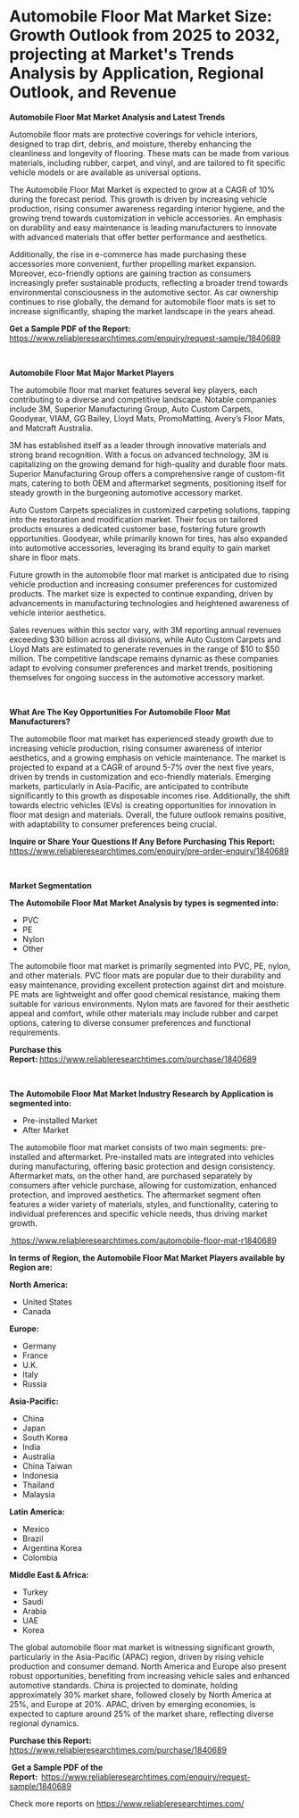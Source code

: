 <p><h1>Automobile Floor Mat Market Size: Growth Outlook from 2025 to 2032, projecting at Market's Trends Analysis by Application, Regional Outlook, and Revenue</h1></p><p><strong>Automobile Floor Mat Market Analysis and Latest Trends</strong></p>
<p><p>Automobile floor mats are protective coverings for vehicle interiors, designed to trap dirt, debris, and moisture, thereby enhancing the cleanliness and longevity of flooring. These mats can be made from various materials, including rubber, carpet, and vinyl, and are tailored to fit specific vehicle models or are available as universal options. </p><p>The Automobile Floor Mat Market is expected to grow at a CAGR of 10% during the forecast period. This growth is driven by increasing vehicle production, rising consumer awareness regarding interior hygiene, and the growing trend towards customization in vehicle accessories. An emphasis on durability and easy maintenance is leading manufacturers to innovate with advanced materials that offer better performance and aesthetics. </p><p>Additionally, the rise in e-commerce has made purchasing these accessories more convenient, further propelling market expansion. Moreover, eco-friendly options are gaining traction as consumers increasingly prefer sustainable products, reflecting a broader trend towards environmental consciousness in the automotive sector. As car ownership continues to rise globally, the demand for automobile floor mats is set to increase significantly, shaping the market landscape in the years ahead.</p></p>
<p><strong>Get a Sample PDF of the Report:&nbsp;</strong> <a href="https://www.reliableresearchtimes.com/enquiry/request-sample/1840689?utm_campaign=3320&utm_medium=2&utm_source=Github&utm_content=ia&utm_term=04042025&utm_id=automobile-floor-mat">https://www.reliableresearchtimes.com/enquiry/request-sample/1840689</a></p>
<p>&nbsp;</p>
<p><strong>Automobile Floor Mat Major Market Players</strong></p>
<p><p>The automobile floor mat market features several key players, each contributing to a diverse and competitive landscape. Notable companies include 3M, Superior Manufacturing Group, Auto Custom Carpets, Goodyear, VIAM, GG Bailey, Lloyd Mats, PromoMatting, Avery’s Floor Mats, and Matcraft Australia. </p><p>3M has established itself as a leader through innovative materials and strong brand recognition. With a focus on advanced technology, 3M is capitalizing on the growing demand for high-quality and durable floor mats. Superior Manufacturing Group offers a comprehensive range of custom-fit mats, catering to both OEM and aftermarket segments, positioning itself for steady growth in the burgeoning automotive accessory market.</p><p>Auto Custom Carpets specializes in customized carpeting solutions, tapping into the restoration and modification market. Their focus on tailored products ensures a dedicated customer base, fostering future growth opportunities. Goodyear, while primarily known for tires, has also expanded into automotive accessories, leveraging its brand equity to gain market share in floor mats.</p><p>Future growth in the automobile floor mat market is anticipated due to rising vehicle production and increasing consumer preferences for customized products. The market size is expected to continue expanding, driven by advancements in manufacturing technologies and heightened awareness of vehicle interior aesthetics.</p><p>Sales revenues within this sector vary, with 3M reporting annual revenues exceeding $30 billion across all divisions, while Auto Custom Carpets and Lloyd Mats are estimated to generate revenues in the range of $10 to $50 million. The competitive landscape remains dynamic as these companies adapt to evolving consumer preferences and market trends, positioning themselves for ongoing success in the automotive accessory market.</p></p>
<p>&nbsp;</p>
<p><strong>What Are The Key Opportunities For Automobile Floor Mat Manufacturers?</strong></p>
<p><p>The automobile floor mat market has experienced steady growth due to increasing vehicle production, rising consumer awareness of interior aesthetics, and a growing emphasis on vehicle maintenance. The market is projected to expand at a CAGR of around 5-7% over the next five years, driven by trends in customization and eco-friendly materials. Emerging markets, particularly in Asia-Pacific, are anticipated to contribute significantly to this growth as disposable incomes rise. Additionally, the shift towards electric vehicles (EVs) is creating opportunities for innovation in floor mat design and materials. Overall, the future outlook remains positive, with adaptability to consumer preferences being crucial.</p></p>
<p><strong>Inquire or Share Your Questions If Any Before Purchasing This Report:</strong> <a href="https://www.reliableresearchtimes.com/enquiry/pre-order-enquiry/1840689?utm_campaign=3320&utm_medium=2&utm_source=Github&utm_content=ia&utm_term=04042025&utm_id=automobile-floor-mat">https://www.reliableresearchtimes.com/enquiry/pre-order-enquiry/1840689</a></p>
<p>&nbsp;</p>
<p><strong>Market Segmentation</strong></p>
<p><strong>The Automobile Floor Mat Market Analysis by types is segmented into:</strong></p>
<p><ul><li>PVC</li><li>PE</li><li>Nylon</li><li>Other</li></ul></p>
<p><p>The automobile floor mat market is primarily segmented into PVC, PE, nylon, and other materials. PVC floor mats are popular due to their durability and easy maintenance, providing excellent protection against dirt and moisture. PE mats are lightweight and offer good chemical resistance, making them suitable for various environments. Nylon mats are favored for their aesthetic appeal and comfort, while other materials may include rubber and carpet options, catering to diverse consumer preferences and functional requirements.</p></p>
<p><strong>Purchase this Report:&nbsp;</strong><a href="https://www.reliableresearchtimes.com/purchase/1840689?utm_campaign=3320&utm_medium=2&utm_source=Github&utm_content=ia&utm_term=04042025&utm_id=automobile-floor-mat">https://www.reliableresearchtimes.com/purchase/1840689</a></p>
<p>&nbsp;</p>
<p><strong>The Automobile Floor Mat Market Industry Research by Application is segmented into:</strong></p>
<p><ul><li>Pre-installed Market</li><li>After Market</li></ul></p>
<p><p>The automobile floor mat market consists of two main segments: pre-installed and aftermarket. Pre-installed mats are integrated into vehicles during manufacturing, offering basic protection and design consistency. Aftermarket mats, on the other hand, are purchased separately by consumers after vehicle purchase, allowing for customization, enhanced protection, and improved aesthetics. The aftermarket segment often features a wider variety of materials, styles, and functionality, catering to individual preferences and specific vehicle needs, thus driving market growth.</p></p>
<p><a href="https://www.reliableresearchtimes.com/automobile-floor-mat-r1840689?utm_campaign=3320&utm_medium=2&utm_source=Github&utm_content=ia&utm_term=04042025&utm_id=automobile-floor-mat">&nbsp;https://www.reliableresearchtimes.com/automobile-floor-mat-r1840689</a></p>
<p><strong>In terms of Region, the Automobile Floor Mat Market Players available by Region are:</strong></p>
<p>
    <p> <strong> North America: </strong>
        <ul>
            <li>United States</li>
            <li>Canada</li>
        </ul>
        </p> 
    <p> <strong> Europe: </strong>
        <ul>
            <li>Germany</li>
            <li>France</li>
            <li>U.K.</li>
            <li>Italy</li>
            <li>Russia</li>
        </ul>
        </p> 
    <p> <strong> Asia-Pacific: </strong>
        <ul>
            <li>China</li>
            <li>Japan</li>
            <li>South Korea</li>
            <li>India</li>
            <li>Australia</li>
            <li>China Taiwan</li>
            <li>Indonesia</li>
            <li>Thailand</li>
            <li>Malaysia</li>
        </ul>
        </p> 
    <p> <strong> Latin America: </strong>
        <ul>
            <li>Mexico</li>
            <li>Brazil</li>
            <li>Argentina Korea</li>
            <li>Colombia</li>
        </ul>
        </p> 
    <p> <strong> Middle East & Africa: </strong>
        <ul>
            <li>Turkey</li>
            <li>Saudi</li>
            <li>Arabia</li>
            <li>UAE</li>
            <li>Korea</li>
        </ul>
    </p>
    </p>
<p><p>The global automobile floor mat market is witnessing significant growth, particularly in the Asia-Pacific (APAC) region, driven by rising vehicle production and consumer demand. North America and Europe also present robust opportunities, benefiting from increasing vehicle sales and enhanced automotive standards. China is projected to dominate, holding approximately 30% market share, followed closely by North America at 25%, and Europe at 20%. APAC, driven by emerging economies, is expected to capture around 25% of the market share, reflecting diverse regional dynamics.</p></p>
<p><strong>Purchase this Report: </strong><a href="https://www.reliableresearchtimes.com/purchase/1840689?utm_campaign=3320&utm_medium=2&utm_source=Github&utm_content=ia&utm_term=04042025&utm_id=automobile-floor-mat">https://www.reliableresearchtimes.com/purchase/1840689</a></p>
<p>&nbsp;<strong>Get a Sample PDF of the Report:&nbsp;&nbsp;</strong><a href="https://www.reliableresearchtimes.com/enquiry/request-sample/1840689?utm_campaign=3320&utm_medium=2&utm_source=Github&utm_content=ia&utm_term=04042025&utm_id=automobile-floor-mat">https://www.reliableresearchtimes.com/enquiry/request-sample/1840689</a></p>
<p><strong></strong></p>
<p>Check more reports on <a href="https://www.reliableresearchtimes.com/?utm_campaign=3320&utm_medium=2&utm_source=Github&utm_content=ia&utm_term=04042025&utm_id=automobile-floor-mat">https://www.reliableresearchtimes.com/</a></p>